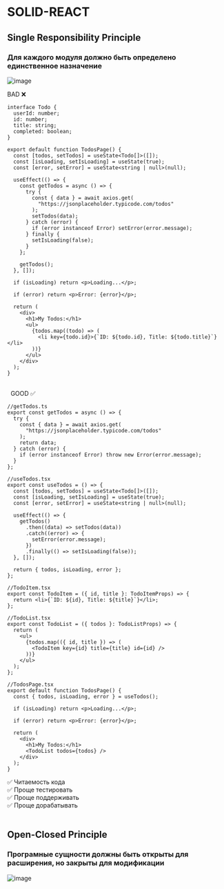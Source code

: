 # SOLID-REACT
## Single Responsibility Principle
### Для каждого модуля должно быть определено единственное назначение

![image](https://github.com/paul7026/SOLID-REACT/assets/59816390/71c9c079-3cf8-4b10-96c0-914eb25396b1)

BAD ❌
```JSX
interface Todo {
  userId: number;
  id: number;
  title: string;
  completed: boolean;
}

export default function TodosPage() {
  const [todos, setTodos] = useState<Todo[]>([]);
  const [isLoading, setIsLoading] = useState(true);
  const [error, setError] = useState<string | null>(null);

  useEffect(() => {
    const getTodos = async () => {
      try {
        const { data } = await axios.get(
          "https://jsonplaceholder.typicode.com/todos"
        );
        setTodos(data);
      } catch (error) {
        if (error instanceof Error) setError(error.message);
      } finally {
        setIsLoading(false);
      }
    };

    getTodos();
  }, []);

  if (isLoading) return <p>Loading...</p>;

  if (error) return <p>Error: {error}</p>;

  return (
    <div>
      <h1>My Todos:</h1>
      <ul>
        {todos.map((todo) => (
          <li key={todo.id}>{`ID: ${todo.id}, Title: ${todo.title}`}</li>
        ))}
      </ul>
    </div>
  );
}
```
\
&nbsp;
GOOD ✅
```JSX
//getTodos.ts
export const getTodos = async () => {
  try {
    const { data } = await axios.get(
      "https://jsonplaceholder.typicode.com/todos"
    );
    return data;
  } catch (error) {
    if (error instanceof Error) throw new Error(error.message);
  }
};
```
```JSX
//useTodos.tsx
export const useTodos = () => {
  const [todos, setTodos] = useState<Todo[]>([]);
  const [isLoading, setIsLoading] = useState(true);
  const [error, setError] = useState<string | null>(null);

  useEffect(() => {
    getTodos()
      .then((data) => setTodos(data))
      .catch((error) => {
        setError(error.message);
      })
      .finally(() => setIsLoading(false));
  }, []);

  return { todos, isLoading, error };
};
```
```JSX
//TodoItem.tsx
export const TodoItem = ({ id, title }: TodoItemProps) => {
  return <li>{`ID: ${id}, Title: ${title}`}</li>;
};
```
```JSX
//TodoList.tsx
export const TodoList = ({ todos }: TodoListProps) => {
  return (
    <ul>
      {todos.map(({ id, title }) => (
        <TodoItem key={id} title={title} id={id} />
      ))}
    </ul>
  );
};
```
```JSX
//TodosPage.tsx
export default function TodosPage() {
  const { todos, isLoading, error } = useTodos();

  if (isLoading) return <p>Loading...</p>;

  if (error) return <p>Error: {error}</p>;

  return (
    <div>
      <h1>My Todos:</h1>
      <TodoList todos={todos} />
    </div>
  );
}
```
:white_check_mark:  Читаемость кода\
:white_check_mark:  Проще тестировать\
:white_check_mark:  Проще поддерживать\
:white_check_mark:  Проще дорабатывать
\
&nbsp;

## Open-Closed Principle
### Програмные сущности должны быть открыты для расширения, но закрыты для модификации
![image](https://github.com/paul7026/SOLID-REACT/assets/59816390/74dd0f24-0cbd-417a-b79d-75ef81037c76)

